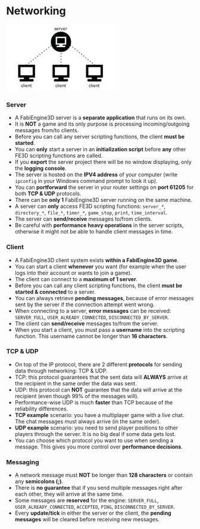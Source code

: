 # Networking
![image](../images/client_server.png)
### Server
- A FabiEngine3D server is a **separate application** that runs on its own.
- It is **NOT** a game and its only purpose is processing incoming/outgoing messages from/to clients.
- Before you can call any server scripting functions, the client **must be started**.
- You can **only** start a server in an **initialization script** before **any** other FE3D scripting functions are called.
- If you **export** the server project there will be no window displaying, only the **logging console**.
- The server is hosted on the **IPV4 address** of your computer (write `ipconfig` in your Windows command prompt to look it up).
- You can **portforward** the server in your router settings on **port 61205** for both **TCP & UDP** protocols.
- There can be **only 1** FabiEngine3D server running on the same machine.
- A server can **only** access FE3D scripting functions: `server_*`, `directory_*`, `file_*`, `timer_*`, `game_stop`, `print`, `time_interval`.
- The server can **send/receive** messages to/from clients.
- Be careful with **performance heavy operations** in the server scripts, otherwise it might not be able to handle client messages in time.

### Client
- A FabiEngine3D client system exists **within a FabiEngine3D game**.
- You can start a client **whenever** you want (for example when the user logs into their account or wants to join a game).
- The client can connect to a **maximum of 1 server**.
- Before you can call any client scripting functions, the client **must be started & connected** to a server.
- You can always retrieve **pending messages**, because of error messages sent by the server if the connection attempt went wrong.
- When connecting to a server, **error messages** can be received: `SERVER_FULL`, `USER_ALREADY_CONNECTED`, `DISCONNECTED_BY_SERVER`.
- The client can **send/receive** messages to/from the server.
- When you start a client, you must pass a **username** into the scripting function. This username cannot be longer than **16 characters**.

### TCP & UDP
- On top of the IP protocol, there are 2 different **protocols** for sending data through networking: TCP & UDP.
- TCP: this protocol guarantees that the sent data will **ALWAYS** arrive at the recipient in the same order the data was sent.
- UDP: this protocol can **NOT** guarantee that the data will arrive at the recipient (even though 99% of the messages will).
- Performance-wise UDP is much **faster** than TCP because of the reliability differences.
- **TCP example** scenario: you have a multiplayer game with a live chat. The chat messages must always arrive (in the same order).
- **UDP example** scenario: you need to send player positions to other players through the server. It is no big deal if some data gets lost.
- You can choose which protocol you want to use when sending a message. This gives you more control over **performance decisions**.

### Messaging
- A network message must **NOT** be longer than **128 characters** or contain any **semicolons (;)**.
- There is **no guarantee** that if you send multiple messages right after each other, they will arrive at the same time.
- Some messages are **reserved** for the engine: `SERVER_FULL`, `USER_ALREADY_CONNECTED`, `ACCEPTED`, `PING`, `DISCONNECTED_BY_SERVER`.
- Every **update/tick** in either the server or the client, the **pending messages** will be cleared before receiving new messages.
